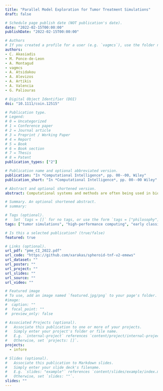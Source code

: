 ```yaml
---
title: "Parallel Model Exploration for Tumor Treatment Simulations"
draft: false

# Schedule page publish date (NOT publication's date).
date: "2022-02-15T00:00:00"
publishDate: "2022-02-15T00:00:00"

# Authors
# If you created a profile for a user (e.g. `vagmcs`), use the folder name instead, and should be replaced by their full name and linked to their profile.
authors:
- C. Akasiadis
- M. Ponce-de-Leon
- A. Montagud
- vagmcs
- A. Atsidakou
- A. Alevizos
- A. Artikis
- A. Valencia
- G. Paliouras

# Digital Object Identifier (DOI)
doi: "10.1111/coin.12515"

# Publication type.
# Legend:
# 0 = Uncategorized
# 1 = Conference paper
# 2 = Journal article
# 3 = Preprint / Working Paper
# 4 = Report
# 5 = Book
# 6 = Book section
# 7 = Thesis
# 8 = Patent
publication_types: ["2"]

# Publication name and optional abbreviated version.
publication: "In *Computational Intelligence*, pp. 00--00, Wiley"
publication_short: "In *Computational Intelligence*, pp. 00--00 Wiley"

# Abstract and optional shortened version.
abstract: Computational systems and methods are often being used in biological research, including the understanding of cancer and the development of treatments. Simulations of tumor growth and its response to different drugs are of particular importance, but also challenging complexity. The main challenges are first to calibrate the simulators so as to reproduce real-world cases, and second, to search for specific values of the parameter space concerning effective drug treatments. In this work, we combine a multi-scale simulator for tumor cell growth and a Genetic Algorithm (GA) as a heuristic search method for finding good parameter configurations in reasonable time. The two modules are integrated into a single workflow that can be executed in parallel on high performance computing infrastructures. In effect, the GA is used to calibrate the simulator, and then to explore different drug delivery schemes. Among these schemes, we aim to find those that minimize tumor cell size and the probability of emergence of drug resistant cells in the future. Experimental results illustrate the effectiveness and computational efficiency of the approach.

# Summary. An optional shortened abstract.
# summary:

# Tags (optional).
#   Set `tags = []` for no tags, or use the form `tags = ["philosophy"]`.
tags: ["tumor simulations", "high-performance computing", "early classification", "time-series"]

# Is this a selected publication? (true/false)
featured: true

# Links (optional).
url_pdf: "pme_CI_2022.pdf"
url_code: "https://github.com/xarakas/spheroid-tnf-v2-emews"
url_dataset: ""
url_poster: ""
url_project: ""
url_slides: ""
url_source: ""
url_video: ""

# Featured image
# To use, add an image named `featured.jpg/png` to your page's folder.
#image:
#  caption: ""
#  focal_point: ""
#  preview_only: false

# Associated Projects (optional).
#   Associate this publication to one or more of your projects.
#   Simply enter your project's folder or file name.
#   E.g. `internal-project` references `content/project/internal-project/index.md`.
#   Otherwise, set `projects: []`.
projects:
  - infore

# Slides (optional).
#   Associate this publication to Markdown slides.
#   Simply enter your slide deck's filename.
#   E.g. `slides: "example"` references `content/slides/example/index.md`.
#   Otherwise, set `slides: ""`.
slides: ""
---
```

